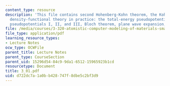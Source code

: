 ```yaml
---
content_type: resource
description: 'This file contains second Hohenberg-Kohn theorem, the Kohn-Sham equations,
  density-functional theory in practice: the total-energy pseudopotential method,
  pseudopotentials I, II, and III, Bloch theorem, plane wave expansion, and band structures.'
file: /media/courses/3-320-atomistic-computer-modeling-of-materials-sma-5107-spring-2005/d722dc7a1a0bb428747f8dbe5c2bf3d9_3_01.pdf
file_type: application/pdf
learning_resource_types:
- Lecture Notes
ocw_type: OCWFile
parent_title: Lecture Notes
parent_type: CourseSection
parent_uid: 15296d54-84c9-9da1-6512-15965923b1cd
resourcetype: Document
title: 3_01.pdf
uid: d722dc7a-1a0b-b428-747f-8dbe5c2bf3d9
---
```

